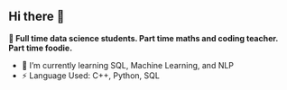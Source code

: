 ## Hi there 👋

**🔭 Full time data science students. Part time maths and coding teacher. Part time foodie.**
- 🌱 I’m currently learning SQL, Machine Learning, and NLP
- ⚡ Language Used: C++, Python, SQL

<!--
**ghinakhalda/ghinakhalda** is a ✨ _special_ ✨ repository because its `README.md` (this file) appears on your GitHub profile.

Here are some ideas to get you started:

- 🔭 I’m currently working on ...
- 🌱 I’m currently learning ...
- 👯 I’m looking to collaborate on ...
- 🤔 I’m looking for help with ...
- 💬 Ask me about ...
- 📫 How to reach me: ...
- 😄 Pronouns: ...
- ⚡ Fun fact: ...
-->
